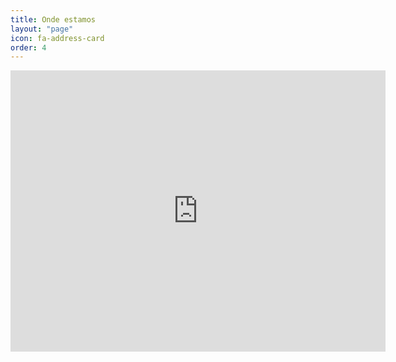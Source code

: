 ```yaml
---
title: Onde estamos
layout: "page"
icon: fa-address-card
order: 4
---
```


<iframe src="https://www.google.com/maps/embed?pb=!1m18!1m12!1m3!1d389.19556674591547!2d-9.39114844877414!3d38.70484603544427!2m3!1f0!2f0!3f0!3m2!1i1024!2i768!4f13.1!3m3!1m2!1s0xd1ec5c2c3198e25%3A0x9b87674781d25f15!2sCampo%20de%20Futebol%20Estoril%20A.C.!5e0!3m2!1spt-PT!2spt!4v1592266128889!5m2!1spt-PT!2spt" width="600" height="450" frameborder="0" style="border:0;" allowfullscreen="" aria-hidden="false" tabindex="0"></iframe>
